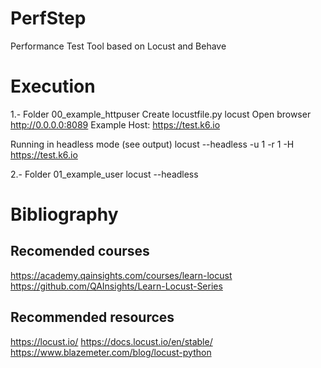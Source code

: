 # PerfStep
Performance Test Tool based on Locust and Behave

# Execution

1.-  Folder 00_example_httpuser
Create locustfile.py
locust
Open browser  http://0.0.0.0:8089
Example Host: https://test.k6.io

Running in headless mode (see output)
locust --headless -u 1 -r 1 -H https://test.k6.io

2.- Folder 01_example_user
locust --headless

# Bibliography
## Recomended courses
https://academy.qainsights.com/courses/learn-locust
https://github.com/QAInsights/Learn-Locust-Series

## Recommended resources
https://locust.io/
https://docs.locust.io/en/stable/
https://www.blazemeter.com/blog/locust-python